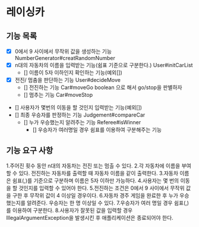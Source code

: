# 레이싱카

## 기능 목록
- [x] 0에서 9 사이에서 무작위 값을 생성하는 기능 NumberGenerator#creatRandomNumber
- [x] n대의 자동차의 이름을 입력받는 기능(쉼표 기준으로 구분한다.) User#initCarList
  - [] 이름이 5자 이하인지 확인하는 기능(예외[])
- [x] 전진/ 멈춤을 판단하는 기능 User#decideMove
    - [] 전진하는 기능 Car#moveGo boolean 으로 해서 go/stop을 판별하자
    - [] 멈추는 기능 Car#moveStop
- [] 사용자가 몇번의 이동을 할 것인지 입력받는 기능(예외[])
- [] 최종 우승자를 판정하는 기능 Judgement#compareCar
    - [] 누가 우승했는지 알려주는 기능 Referee#isWinner
      - [] 우승자가 여러명일 경우 쉼표를 이용하여 구분해주는 기능




## 기능 요구 사항
1.주어진 횟수 동안 n대의 자동차는 전진 또는 멈출 수 있다.
2.각 자동차에 이름을 부여할 수 있다. 전진하는 자동차를 출력할 때 자동차 이름을 같이 출력한다.
3.자동차 이름은 쉼표(,)를 기준으로 구분하며 이름은 5자 이하만 가능하다.
4.사용자는 몇 번의 이동을 할 것인지를 입력할 수 있어야 한다.
5.전진하는 조건은 0에서 9 사이에서 무작위 값을 구한 후 무작위 값이 4 이상일 경우이다.
6.자동차 경주 게임을 완료한 후 누가 우승했는지를 알려준다. 우승자는 한 명 이상일 수 있다.
7.우승자가 여러 명일 경우 쉼표(,)를 이용하여 구분한다.
8.사용자가 잘못된 값을 입력할 경우 IllegalArgumentException을 발생시킨 후 애플리케이션은 종료되어야 한다.